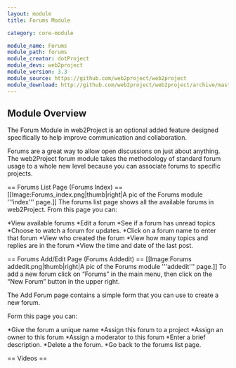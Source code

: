 ```yaml
---
layout: module
title: Forums Module

category: core-module

module_name: Forums
module_path: forums
module_creator: dotProject
module_devs: web2project
module_version: 3.3
module_source: https://github.com/web2project/web2project
module_download: http://github.com/web2project/web2project/archive/master.zip
---
```


## Module Overview

The Forum Module in web2Project is an optional added feature designed specifically to help improve communication and collaboration.

Forums are a great way to allow open discussions on just about anything. The web2Project forum module takes the methodology of standard forum usage to a whole new level because you can associate forums to specific projects.

== Forums List Page (Forums Index) ==
[[Image:Forums_index.png|thumb|right|A pic of the Forums module '''index''' page.]]
The forums list page shows all the available forums in web2Project. From this page you can:

*View available forums
*Edit a forum
*See if a forum has unread topics
*Choose to watch a forum for updates.
*Click on a forum name to enter that forum
*View who created the forum
*View how many topics and replies are in the forum
*View the time and date of the last post.

== Forums Add/Edit Page (Forums Addedit) ==
[[Image:Forums addedit.png|thumb|right|A pic of the Forums module '''addedit''' page.]]
To add a new forum click on  “Forums” in the main menu, then click on the “New Forum” button in the upper right.

The Add Forum page contains a simple form that you can use to create a new forum.

Form this page you can:

*Give the forum a unique name
*Assign this forum to a project
*Assign an owner to this forum
*Assign a moderator to this forum
*Enter a brief description.
*Delete a the forum.
*Go back to the forums list page.

== Videos ==